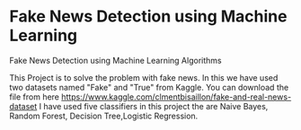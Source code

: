 # Fake News Detection using Machine Learning
Fake News Detection using Machine Learning Algorithms

This Project is to solve the problem with fake news. 
In this we have used two datasets named "Fake" and "True" from Kaggle.
You can download the file from here https://www.kaggle.com/clmentbisaillon/fake-and-real-news-dataset
I have used five classifiers in this project the are Naive Bayes, Random Forest, Decision Tree,Logistic Regression.
